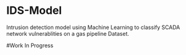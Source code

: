 # IDS-Model
Intrusion detection model using Machine Learning to classify SCADA network vulnerablities on a gas pipeline Dataset.

#Work In Progress
